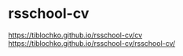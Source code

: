 # rsschool-cv
https://tiblochko.github.io/rsschool-cv/cv
https://tiblochko.github.io/rsschool-cv/rsschool-cv/
